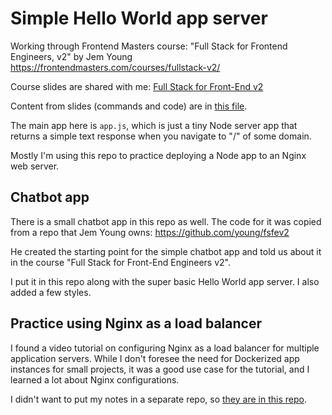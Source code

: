 # Simple Hello World app server

Working through Frontend Masters course: "Full Stack for Frontend Engineers, v2"
by Jem Young https://frontendmasters.com/courses/fullstack-v2/

Course slides are shared with me: [Full Stack for Front-End
v2](https://docs.google.com/presentation/d/1Mvf_rOFz1wZeH1irajJqhRQgzid7BkqJBd8wigpz39M/edit)

Content from slides (commands and code) are in [this file](slides.md).

The main app here is `app.js`, which is just a tiny Node server app that returns
a simple text response when you navigate to "/" of some domain.

Mostly I'm using this repo to practice deploying a Node app to an Nginx web
server.

## Chatbot app

There is a small chatbot app in this repo as well. The code for it was copied
from a repo that Jem Young owns: https://github.com/young/fsfev2

He created the starting point for the simple chatbot app and told us about it in
the course "Full Stack for Front-End Engineers v2".

I put it in this repo along with the super basic Hello World app server. I also
added a few styles.

## Practice using Nginx as a load balancer

I found a video tutorial on configuring Nginx as a load balancer for multiple
application servers. While I don't foresee the need for Dockerized app instances
for small projects, it was a good use case for the tutorial, and I learned a lot
about Nginx configurations.

I didn't want to put my notes in a separate repo, so [they are in this
repo](nginx/README.md).
